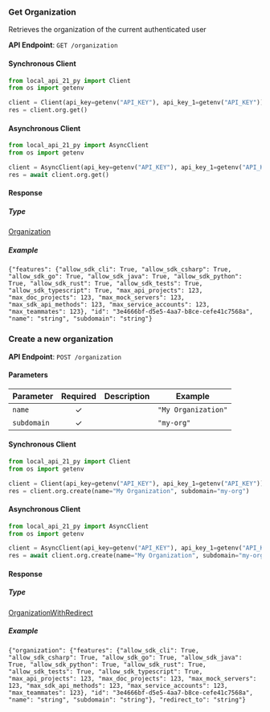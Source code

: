 
### Get Organization <a name="get"></a>

Retrieves the organization of the current authenticated user

**API Endpoint**: `GET /organization`

#### Synchronous Client

```python
from local_api_21_py import Client
from os import getenv

client = Client(api_key=getenv("API_KEY"), api_key_1=getenv("API_KEY"))
res = client.org.get()

```

#### Asynchronous Client

```python
from local_api_21_py import AsyncClient
from os import getenv

client = AsyncClient(api_key=getenv("API_KEY"), api_key_1=getenv("API_KEY"))
res = await client.org.get()

```

#### Response

##### Type
[Organization](/local_api_21_py/types/models/organization.py)

##### Example
`{"features": {"allow_sdk_cli": True, "allow_sdk_csharp": True, "allow_sdk_go": True, "allow_sdk_java": True, "allow_sdk_python": True, "allow_sdk_rust": True, "allow_sdk_tests": True, "allow_sdk_typescript": True, "max_api_projects": 123, "max_doc_projects": 123, "max_mock_servers": 123, "max_sdk_api_methods": 123, "max_service_accounts": 123, "max_teammates": 123}, "id": "3e4666bf-d5e5-4aa7-b8ce-cefe41c7568a", "name": "string", "subdomain": "string"}`

### Create a new organization <a name="create"></a>



**API Endpoint**: `POST /organization`

#### Parameters

| Parameter | Required | Description | Example |
|-----------|:--------:|-------------|--------|
| `name` | ✓ |  | `"My Organization"` |
| `subdomain` | ✓ |  | `"my-org"` |

#### Synchronous Client

```python
from local_api_21_py import Client
from os import getenv

client = Client(api_key=getenv("API_KEY"), api_key_1=getenv("API_KEY"))
res = client.org.create(name="My Organization", subdomain="my-org")

```

#### Asynchronous Client

```python
from local_api_21_py import AsyncClient
from os import getenv

client = AsyncClient(api_key=getenv("API_KEY"), api_key_1=getenv("API_KEY"))
res = await client.org.create(name="My Organization", subdomain="my-org")

```

#### Response

##### Type
[OrganizationWithRedirect](/local_api_21_py/types/models/organization_with_redirect.py)

##### Example
`{"organization": {"features": {"allow_sdk_cli": True, "allow_sdk_csharp": True, "allow_sdk_go": True, "allow_sdk_java": True, "allow_sdk_python": True, "allow_sdk_rust": True, "allow_sdk_tests": True, "allow_sdk_typescript": True, "max_api_projects": 123, "max_doc_projects": 123, "max_mock_servers": 123, "max_sdk_api_methods": 123, "max_service_accounts": 123, "max_teammates": 123}, "id": "3e4666bf-d5e5-4aa7-b8ce-cefe41c7568a", "name": "string", "subdomain": "string"}, "redirect_to": "string"}`
